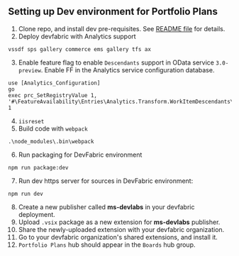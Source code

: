 ## Setting up Dev environment for Portfolio Plans

1. Clone repo, and install dev pre-requisites. See [README file](README.md) for details.
2. Deploy devfabric with Analytics support
```
vssdf sps gallery commerce ems gallery tfs ax
```
3. Enable feature flag to enable `Descendants` support in OData service `3.0-preview`. Enable FF in the Analytics service configuration database.

```
use [Analytics_Configuration]
go
exec prc_SetRegistryValue 1, '#\FeatureAvailability\Entries\Analytics.Transform.WorkItemDescendants\AvailabilityState\', 1
```

4. `iisreset`
5. Build code with `webpack`
```
.\node_modules\.bin\webpack
```
6. Run packaging for DevFabric environment
```
npm run package:dev
```
7. Run dev https server for sources in DevFabric environment:
```
npm run dev
```
8. Create a new publisher called **ms-devlabs** in your devfabric deployment.
9. Upload `.vsix` package as a new extension for **ms-devlabs** publisher.
10. Share the newly-uploaded extension with your devfabric organization.
11. Go to your devfabric organization's shared extensions, and install it.
12. `Portfolio Plans` hub should appear in the `Boards` hub group.
